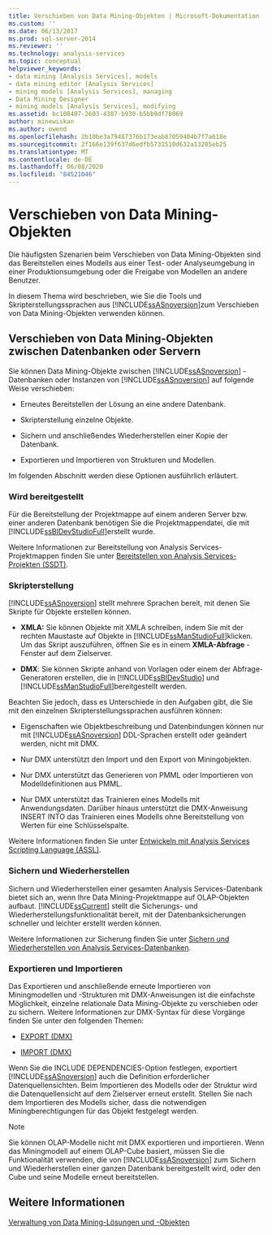 ```yaml
---
title: Verschieben von Data Mining-Objekten | Microsoft-Dokumentation
ms.custom: ''
ms.date: 06/13/2017
ms.prod: sql-server-2014
ms.reviewer: ''
ms.technology: analysis-services
ms.topic: conceptual
helpviewer_keywords:
- data mining [Analysis Services], models
- data mining editor [Analysis Services]
- mining models [Analysis Services], managing
- Data Mining Designer
- mining models [Analysis Services], modifying
ms.assetid: bc108407-2603-4387-b930-b5bb9df78069
author: minewiskan
ms.author: owend
ms.openlocfilehash: 2b10be3a79487376b173eab87059404b7f7a618e
ms.sourcegitcommit: 2f166e139f637d6edfb5731510d632a13205eb25
ms.translationtype: MT
ms.contentlocale: de-DE
ms.lasthandoff: 06/08/2020
ms.locfileid: "84521046"
---
```

# <a name="moving-data-mining-objects"></a>Verschieben von Data Mining-Objekten
  Die häufigsten Szenarien beim Verschieben von Data Mining-Objekten sind das Bereitstellen eines Modells aus einer Test- oder Analyseumgebung in einer Produktionsumgebung oder die Freigabe von Modellen an andere Benutzer.  
  
 In diesem Thema wird beschrieben, wie Sie die Tools und Skripterstellungssprachen aus [!INCLUDE[ssASnoversion](../../includes/ssasnoversion-md.md)]zum Verschieben von Data Mining-Objekten verwenden können.  
  
## <a name="moving-data-mining-objects-between-databases-or-servers"></a>Verschieben von Data Mining-Objekten zwischen Datenbanken oder Servern  
 Sie können Data Mining-Objekte zwischen [!INCLUDE[ssASnoversion](../../includes/ssasnoversion-md.md)] -Datenbanken oder Instanzen von [!INCLUDE[ssASnoversion](../../includes/ssasnoversion-md.md)] auf folgende Weise verschieben:  
  
-   Erneutes Bereitstellen der Lösung an eine andere Datenbank.  
  
-   Skripterstellung einzelne Objekte.  
  
-   Sichern und anschließendes Wiederherstellen einer Kopie der Datenbank.  
  
-   Exportieren und Importieren von Strukturen und Modellen.  
  
 Im folgenden Abschnitt werden diese Optionen ausführlich erläutert.  
  
### <a name="deploying"></a>Wird bereitgestellt  
 Für die Bereitstellung der Projektmappe auf einem anderen Server bzw. einer anderen Datenbank benötigen Sie die Projektmappendatei, die mit [!INCLUDE[ssBIDevStudioFull](../../includes/ssbidevstudiofull-md.md)]erstellt wurde.  
  
 Weitere Informationen zur Bereitstellung von Analysis Services-Projektmappen finden Sie unter [Bereitstellen von Analysis Services-Projekten &#40;SSDT&#41;](../multidimensional-models/deploy-analysis-services-projects-ssdt.md).  
  
### <a name="scripting"></a>Skripterstellung  
 [!INCLUDE[ssASnoversion](../../includes/ssasnoversion-md.md)] stellt mehrere Sprachen bereit, mit denen Sie Skripte für Objekte erstellen können.  
  
-   **XMLA:** Sie können Objekte mit XMLA schreiben, indem Sie mit der rechten Maustaste auf Objekte in [!INCLUDE[ssManStudioFull](../../includes/ssmanstudiofull-md.md)]klicken. Um das Skript auszuführen, öffnen Sie es in einem **XMLA-Abfrage** -Fenster auf dem Zielserver.  
  
-   **DMX**: Sie können Skripte anhand von Vorlagen oder einem der Abfrage-Generatoren erstellen, die in [!INCLUDE[ssBIDevStudio](../../includes/ssbidevstudio-md.md)] und [!INCLUDE[ssManStudioFull](../../includes/ssmanstudiofull-md.md)]bereitgestellt werden.  
  
 Beachten Sie jedoch, dass es Unterschiede in den Aufgaben gibt, die Sie mit den einzelnen Skripterstellungssprachen ausführen können:  
  
-   Eigenschaften wie Objektbeschreibung und Datenbindungen können nur mit [!INCLUDE[ssASnoversion](../../includes/ssasnoversion-md.md)] DDL-Sprachen erstellt oder geändert werden, nicht mit DMX.  
  
-   Nur DMX unterstützt den Import und den Export von Miningobjekten.  
  
-   Nur DMX unterstützt das Generieren von PMML oder Importieren von Modelldefinitionen aus PMML.  
  
-   Nur DMX unterstützt das Trainieren eines Modells mit Anwendungsdaten. Darüber hinaus unterstützt die DMX-Anweisung INSERT INTO das Trainieren eines Modells ohne Bereitstellung von Werten für eine Schlüsselspalte.  
  
 Weitere Informationen finden Sie unter [Entwickeln mit Analysis Services Scripting Language &#40;ASSL&#41;](../multidimensional-models/scripting-language-assl/developing-with-analysis-services-scripting-language-assl.md).  
  
### <a name="backup-and-restore"></a>Sichern und Wiederherstellen  
 Sichern und Wiederherstellen einer gesamten Analysis Services-Datenbank bietet sich an, wenn Ihre Data Mining-Projektmappe auf OLAP-Objekten aufbaut. [!INCLUDE[ssCurrent](../../includes/sscurrent-md.md)] stellt die Sicherungs- und Wiederherstellungsfunktionalität bereit, mit der Datenbanksicherungen schneller und leichter erstellt werden können.  
  
 Weitere Informationen zur Sicherung finden Sie unter [Sichern und Wiederherstellen von Analysis Services-Datenbanken](../multidimensional-models/backup-and-restore-of-analysis-services-databases.md).  
  
### <a name="exporting-and-importing"></a>Exportieren und Importieren  
 Das Exportieren und anschließende erneute Importieren von Miningmodellen und -Strukturen mit DMX-Anweisungen ist die einfachste Möglichkeit, einzelne relationale Data Mining-Objekte zu verschieben oder zu sichern. Weitere Informationen zur DMX-Syntax für diese Vorgänge finden Sie unter den folgenden Themen:  
  
-   [EXPORT &#40;DMX&#41;](/sql/dmx/export-dmx)  
  
-   [IMPORT &#40;DMX&#41;](/sql/dmx/import-dmx)  
  
 Wenn Sie die INCLUDE DEPENDENCIES-Option festlegen, exportiert [!INCLUDE[ssASnoversion](../../includes/ssasnoversion-md.md)] auch die Definition erforderlicher Datenquellensichten. Beim Importieren des Modells oder der Struktur wird die Datenquellensicht auf dem Zielserver erneut erstellt. Stellen Sie nach dem Importieren des Modells sicher, dass die notwendigen Miningberechtigungen für das Objekt festgelegt werden.  
  
> [!NOTE]  
>  Sie können OLAP-Modelle nicht mit DMX exportieren und importieren. Wenn das Miningmodell auf einem OLAP-Cube basiert, müssen Sie die Funktionalität verwenden, die von [!INCLUDE[ssASnoversion](../../includes/ssasnoversion-md.md)] zum Sichern und Wiederherstellen einer ganzen Datenbank bereitgestellt wird, oder den Cube und seine Modelle erneut bereitstellen.  
  
## <a name="see-also"></a>Weitere Informationen  
 [Verwaltung von Data Mining-Lösungen und -Objekten](management-of-data-mining-solutions-and-objects.md)  
  
  
